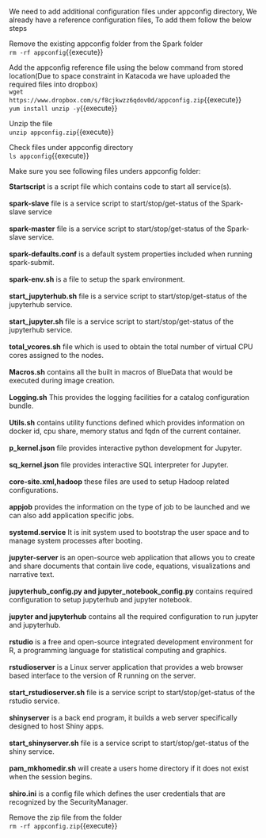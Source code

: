 

We need to add additional configuration files under appconfig directory, We already have a reference configuration files, To add them follow the below steps<br>

Remove the existing appconfig folder from the Spark folder<br>
`rm -rf appconfig`{{execute}}

Add the appconfig reference file using the below command from stored location(Due to space constraint in Katacoda we have uploaded the required files into dropbox)<br>
`wget https://www.dropbox.com/s/f8cjkwzz6qdov0d/appconfig.zip`{{execute}}
<br>`yum install unzip -y`{{execute}}

Unzip the file<br>
`unzip appconfig.zip`{{execute}}

Check files under appconfig directory<br>
`ls appconfig`{{execute}}

Make sure you see following files unders appconfig folder:<br>

<b>Startscript</b> is a script file which contains code to start all service(s).<br>
<br><b>spark-slave</b> file is a service script to start/stop/get-status of the Spark-slave service<br>
<br><b>spark-master</b>  file is a service script to start/stop/get-status of the Spark-slave service.<br>
<br><b>spark-defaults.conf</b> is a default system properties included when running spark-submit.<br>
<br><b>spark-env.sh</b> is a file to setup the spark environment.<br>
<br><b>start_jupyterhub.sh</b> file is a service script to start/stop/get-status of the jupyterhub service.<br>
<br><b>start_jupyter.sh</b> file is a service script to start/stop/get-status of the jupyterhub service.<br>
<br><b> total_vcores.sh</b> file which is used to obtain the total number of virtual CPU cores assigned to the nodes.<br>
<br><b>Macros.sh</b> contains all the built in macros of BlueData that would be executed during image creation.<br>
<br><b>Logging.sh</b> This provides the logging facilities for a catalog configuration bundle.<br> 
<br><b>Utils.sh</b> contains utility functions defined which provides information on docker id, cpu share, memory status and fqdn of the current container.<br>
<br><b>p_kernel.json</b> file provides interactive python development for Jupyter.<br>
<br><b> sq_kernel.json</b> file provides interactive SQL interpreter for Jupyter.<br>
<br><b>core-site.xml,hadoop</b> these files are used to setup Hadoop related configurations.<br>
<br><b>appjob</b> provides the information on the type of job to be launched and we can also add application specific jobs.<br>
<br><b>systemd.service</b> It is init system used to bootstrap the user space and to manage system processes after booting.<br>
<br><b>jupyter-server</b> is an open-source web application that allows you to create and share documents that contain live code, equations, visualizations and narrative text.<br>
<br><b>jupyterhub_config.py and jupyter_notebook_config.py</b> contains required configuration to setup jupyterhub and jupyter notebook.<br>
<br><b>jupyter and jupyterhub</b> contains all the required configuration to run jupyter and jupyterhub.<br>
<br><b>rstudio</b> is a free and open-source integrated development environment for R, a programming language for statistical computing and graphics.<br> 
<br><b>rstudioserver</b> is a Linux server application that provides a web browser based interface to the version of R running on the server.<br>
<br><b>start_rstudioserver.sh</b> file is a service script to start/stop/get-status of the rstudio service.<br>
<br><b>shinyserver</b> is a back end program, it builds a web server specifically designed to host Shiny apps.<br>
<br><b>start_shinyserver.sh</b> file is a service script to start/stop/get-status of the shiny service.<br>
<br><b>pam_mkhomedir.sh</b> will create a users home directory if it does not exist when the session begins.<br>
<br><b>shiro.ini</b> is a config file which defines the user credentials that are recognized by the SecurityManager.
  
Remove the zip file from the folder<br>
`rm -rf appconfig.zip`{{execute}}


